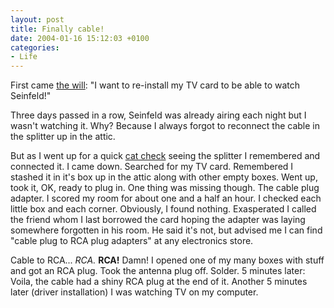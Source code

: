 ```yaml
---
layout: post
title: Finally cable!
date: 2004-01-16 15:12:03 +0100
categories:
- Life
---
```

First came <a href="http://www.rusiczki.net/blog/archives/2004/01/05/seinfeld">the will</a>: "I want to re-install my TV card to be able to watch Seinfeld!"

Three days passed in a row, Seinfeld was already airing each night but I wasn't watching it. Why? Because I always forgot to reconnect the cable in the splitter up in the attic.

But as I went up for a quick <a href="http://www.rusiczki.net/blog/archives/2004/01/14/freakin_cats">cat check</a> seeing the splitter I remembered and connected it. I came down. Searched for my TV card. Remembered I stashed it in it's box up in the attic along with other empty boxes. Went up, took it, OK, ready to plug in. One thing was missing though. The cable plug adapter. I scored my room for about one and a half an hour. I checked each little box and each corner. Obviously, I found nothing. Exasperated I called the friend whom I last borrowed the card hoping the adapter was laying somewhere forgotten in his room. He said it's not, but advised me I can find "cable plug to RCA plug adapters" at any electronics store.

Cable to RCA... <i>RCA.</i> <b>RCA!</b> Damn! I opened one of my many boxes with stuff and got an RCA plug. Took the antenna plug off. Solder. 5 minutes later: Voila, the cable had a shiny RCA plug at the end of it. Another 5 minutes later (driver installation) I was watching TV on my computer.

